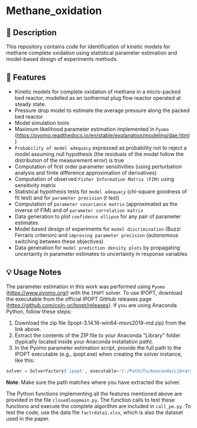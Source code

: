 # Methane_oxidation

## 📌 Description
This repository contains code for identification of kinetic models for methane complete oxidation using statistical parameter estimation and model-based design of experiments methods.

## 🔧 Features
- Kinetic models for complete oxidation of methane in a micro-packed bed reactor, modelled as an isothermal plug flow reactor operated at steady state.
- Pressure drop model to estimate the average pressure along the packed bed reactor
- Model simulation tools
- Maximum likelihood parameter estimation implemented in `Pyomo` (https://pyomo.readthedocs.io/en/stable/explanation/modeling/dae.html)
- `Probability of model adequacy` expressed as probability not to reject a model assuming null hypothesis (the residuals of the model follow the distribution of the measurement error) is true
- Computation of first order parameter sensitivities (using perturbation analysis and finite difference approximation of derivatives)
- Computation of observed `Fisher Information Matrix (FIM)` using sensitivity matrix
- Statistical hypothesis tests for `model adequacy` (chi-square goodness of fit test) and for `parameter precision` (_t_ test)
- Computation of `parameter covariance matrix` (approximated as the inverse of FIM) and of `parameter correlation matrix`
- Data generation to plot `confidence ellipse` for any pair of parameter estimates
- Model based design of experiments for `model discrimination` (Buzzi Ferraris criterion) and `improving parameter precision` (autonomous switching between these objectives)
- Data generation for `model prediction density plots` by propagating uncertainty in parameter estimates to uncertainty in response variables

## 💡 Usage Notes
The parameter estimation in this work was performed using `Pyomo` (https://www.pyomo.org/) with the `IPOPT` solver. To use IPOPT, download the executable from the official IPOPT GitHub releases page (https://github.com/coin-or/Ipopt/releases). 
If you are using Anaconda Python, follow these steps:
1. Download the zip file (Ipopt-3.14.16-win64-msvs2019-md.zip) from the link above.
2. Extract the contents of the ZIP file to your Anaconda "Library" folder (typically located inside your Anaconda installation path). 
3. In the Pyomo parameter estimation script, provide the full path to the IPOPT executable (e.g., ipopt.exe) when creating the solver instance, like this:
```python
solver = SolverFactory('ipopt', executable='C:/Path/To/Anaconda/Library/bin/ipopt.exe')
```
**Note**: Make sure the path matches where you have extracted the solver.

The Python functions implementing all the features mentioned above are provided in the file `closedloopmain.py`. The function calls to test these functions and execute the complete algorithm are included in `call_pe.py`. To test the code, use the data file `factrdata1.xlsx`, which is also the dataset used in the paper.

